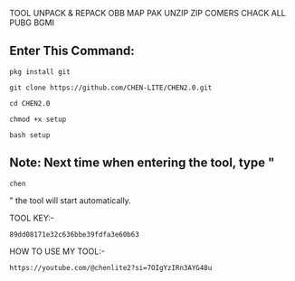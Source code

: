 TOOL UNPACK & REPACK OBB MAP PAK UNZIP ZIP COMERS CHACK ALL PUBG BGMI

## Enter This Command:
```
pkg install git
```
```
git clone https://github.com/CHEN-LITE/CHEN2.0.git
```
```
cd CHEN2.0
```
```
chmod +x setup
```
```
bash setup
```
## Note: Next time when entering the tool, type "
```
chen
```
 " the tool will start automatically.

TOOL KEY:-
```
89dd08171e32c636bbe39fdfa3e60b63
```

HOW TO USE MY TOOL:-
```
https://youtube.com/@chenlite2?si=7OIgYzIRn3AYG48u
```
